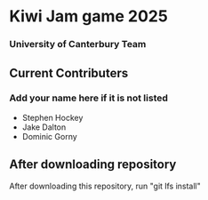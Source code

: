# Kiwi Jam game 2025
### University of Canterbury Team

## Current Contributers
### Add your name here if it is not listed
- Stephen Hockey
- Jake Dalton
- Dominic Gorny


## After downloading repository
After downloading this repository, run "git lfs install"
